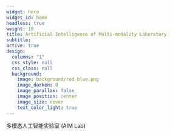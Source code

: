 ```yaml
---
widget: hero
widget_id: home
headless: true
weight: 10
title: Artificial Intelligence of Multi-modality Laboratory
subtitle:
active: true
design:
  columns: "1"
  css_style: null
  css_class: null
  background:
    image: background/red_blue.png
    image_darken: 0
    image_parallax: false
    image_position: center
    image_size: cover
    text_color_light: true
---
```

多模态人工智能实验室 (AIM Lab)
